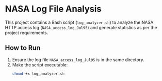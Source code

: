# NASA Log File Analysis

This project contains a Bash script (`log_analyzer.sh`) to analyze the NASA HTTP access log (`NASA_access_log_Jul95`) and generate statistics as per the project requirements.

## How to Run
1. Ensure the log file `NASA_access_log_Jul95` is in the same directory.
2. Make the script executable:
   ```bash
   chmod +x log_analyzer.sh
